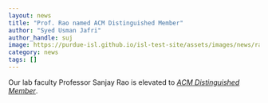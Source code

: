 ```yaml
---
layout: news
title: "Prof. Rao named ACM Distinguished Member"
author: "Syed Usman Jafri"
author_handle: suj
image: https://purdue-isl.github.io/isl-test-site/assets/images/news/rao-portrait.jpg
category: news
tags: []
---
```

Our lab faculty Professor Sanjay Rao is elevated to [*ACM Distinguished Member*].


[*ACM Distinguished Member*]: https://engineering.purdue.edu/ECE/News/2021/sanjay-rao-acm-distinguished-member